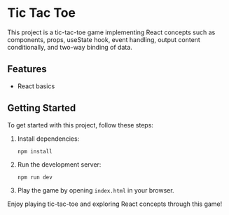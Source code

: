 # Tic Tac Toe

This project is a tic-tac-toe game implementing React concepts such as components, props, useState hook, event handling, output content conditionally, and two-way binding of data.

## Features

- React basics

## Getting Started

To get started with this project, follow these steps:

1. Install dependencies:
   ```
   npm install
   ```

2. Run the development server:
   ```
   npm run dev
   ```

3. Play the game by opening `index.html` in your browser.

Enjoy playing tic-tac-toe and exploring React concepts through this game!
